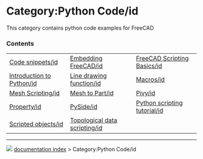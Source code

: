 # Category:Python Code/id
This category contains python code examples for FreeCAD

### Contents

|     |     |     |
| --- | --- | --- |
| [Code snippets/id](Code_snippets/id.md) | [Embedding FreeCAD/id](Embedding_FreeCAD/id.md) | [FreeCAD Scripting Basics/id](FreeCAD_Scripting_Basics/id.md) |
| [Introduction to Python/id](Introduction_to_Python/id.md) | [Line drawing function/id](Line_drawing_function/id.md) | [Macros/id](Macros/id.md) |
| [Mesh Scripting/id](Mesh_Scripting/id.md) | [Mesh to Part/id](Mesh_to_Part/id.md) | [Pivy/id](Pivy/id.md) |
| [Property/id](Property/id.md) | [PySide/id](PySide/id.md) | [Python scripting tutorial/id](Python_scripting_tutorial/id.md) |
| [Scripted objects/id](Scripted_objects/id.md) | [Topological data scripting/id](Topological_data_scripting/id.md) |



---
![](images/Right_arrow.png) [documentation index](../README.md) > Category:Python Code/id
